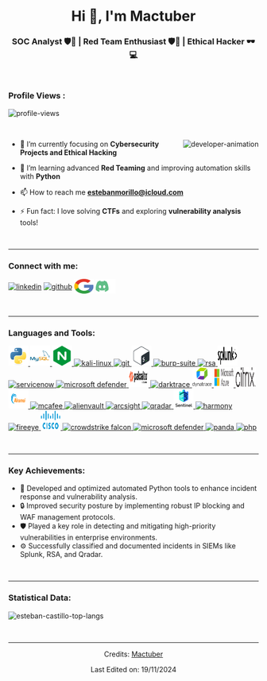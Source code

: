 <h1 align="center">Hi 👋, I'm Mactuber</h1>
<h3 align="center">SOC Analyst 🛡️🔵 | Red Team Enthusiast 🛡️🔴 | Ethical Hacker 🕶️💻</h3>

<br>

<p align="right"> <h3>Profile Views :</h3> <img src="https://komarev.com/ghpvc/?username=esteban-castillo&label=Profile%20views&color=0e75b6&style=flat"
    alt="profile-views" /> 
</p>

<br>

<p><img align="right" src="https://github.com/Adam-pw/Adam-pw/blob/main/animation_500_kxa883sd.gif" alt="developer-animation" /></p>

- 🔭 I’m currently focusing on **Cybersecurity Projects and Ethical Hacking**

- 🌱 I’m learning advanced **Red Teaming** and improving automation skills with **Python**

- 📫 How to reach me **estebanmorillo@icloud.com**

- ⚡ Fun fact: I love solving **CTFs** and exploring **vulnerability analysis** tools!

<br>

---

<h3 align="left">Connect with me:</h3>
<p align="left">
  <a href="www.linkedin.com/in/jeremías-esteban-castillo-morillo-811806231" target="blank"><img align="center"
      src="https://raw.githubusercontent.com/rahuldkjain/github-profile-readme-generator/master/src/images/icons/Social/linked-in-alt.svg"
      alt="linkedin" height="30" width="40" /></a>
  <a href="https://github.com/Mactuber" target="blank"><img align="center"
      src="https://raw.githubusercontent.com/rahuldkjain/github-profile-readme-generator/master/src/images/icons/Social/github.svg"
      alt="github" height="30" width="40" /></a>
  <a href="https://sites.google.com/view/jeremias-esteban-castillo/inicio" target="blank"><img align="center"
      src="https://raw.githubusercontent.com/devicons/devicon/master/icons/google/google-original.svg"
      alt="google site" height="30" width="40" /></a>
  <a href="https://discordapp.com/users/1035685063175712779" target="blank"><img align="center"
      src="https://github.com/devicons/devicon/blob/master/docs/assets/css/discord-logo.svg"
      alt="google site" height="30" width="40" /></a>
</p>

<br>

---

<h3 align="left">Languages and Tools:</h3>
<p align="left"> 
    <!-- Python -->
    <a href="https://www.python.org/" target="_blank" rel="noreferrer"> 
        <img src="https://raw.githubusercontent.com/devicons/devicon/master/icons/python/python-original.svg" alt="python" width="40" height="40"/> 
    </a>
    <!-- MySQL -->
    <a href="https://www.mysql.com/" target="_blank" rel="noreferrer"> 
        <img src="https://raw.githubusercontent.com/devicons/devicon/master/icons/mysql/mysql-original-wordmark.svg" alt="mysql" width="40" height="40"/> 
    </a>
    <!-- Nginx -->
    <a href="https://nginx.org/" target="_blank" rel="noreferrer"> 
        <img src="https://raw.githubusercontent.com/devicons/devicon/master/icons/nginx/nginx-original.svg" alt="nginx" width="40" height="40"/> 
    </a>
    <!-- Kali Linux -->
    <a href="https://www.kali.org/" target="_blank" rel="noreferrer">
        <img src="https://github.com/simple-icons/simple-icons/blob/develop/icons/kalilinux.svg" alt="kali-linux" width="40" height="40"/>
    </a>
    <!-- Git -->
    <a href="https://git-scm.com/" target="_blank" rel="noreferrer">
        <img src="https://www.vectorlogo.zone/logos/git-scm/git-scm-icon.svg" alt="git" width="40" height="40"/>
    </a>
    <!-- Bash -->
    <a href="https://www.gnu.org/software/bash/" target="_blank" rel="noreferrer">
        <img src="https://raw.githubusercontent.com/devicons/devicon/master/icons/bash/bash-original.svg" alt="bash" width="40" height="40"/>
    </a>
    <!-- Burp Suite -->
    <a href="https://portswigger.net/burp" target="_blank" rel="noreferrer">
        <img src="https://github.com/simple-icons/simple-icons/blob/develop/icons/burpsuite.svg" alt="burp-suite" width="40" height="40"/>
    </a>
    <!-- RSA -->
    <a href="https://www.rsa.com/" target="_blank" rel="noreferrer">
        <img src="https://upload.wikimedia.org/wikipedia/commons/e/ef/RSA_Security_201x_logo.svg" alt="rsa" width="40" height="40"/>
    </a>
    <!-- Splunk -->
    <a href="https://www.splunk.com/" target="_blank" rel="noreferrer">
        <img src="https://github.com/cncf/landscape/blob/master/hosted_logos/splunk.svg" alt="splunk" width="40" height="40"/>
    </a>
    <!-- Service Now -->
    <a href="https://www.servicenow.com/" target="_blank" rel="noreferrer">
        <img src="https://upload.wikimedia.org/wikipedia/commons/5/57/ServiceNow_logo.svg" alt="servicenow" width="40" height="40"/>
    </a>
    <!-- Microsoft Defender Security Center -->
    <a href="https://www.microsoft.com/en-us/security/business/threat-protection/microsoft-defender" target="_blank" rel="noreferrer">
        <img src="https://upload.wikimedia.org/wikipedia/commons/a/a4/Windows-defender.svg" alt="microsoft defender" width="40" height="40"/>
    </a>
    <!-- Cortex XDR -->
    <a href="https://www.paloaltonetworks.com/cortex/cortex-xdr" target="_blank" rel="noreferrer">
        <img src="https://github.com/cncf/landscape/blob/master/hosted_logos/palo-alto-networks.svg" alt="cortex xdr" width="40" height="40"/>
    </a>
    <!-- Darktrace -->
    <a href="https://www.darktrace.com/" target="_blank" rel="noreferrer">
        <img src="https://logotyp.us/file/darktrace.svg" alt="darktrace" width="40" height="40"/>
    </a>
    <!-- Dynatrace -->
    <a href="https://www.dynatrace.com/" target="_blank" rel="noreferrer">
        <img src="https://github.com/cncf/landscape/blob/master/hosted_logos/dynatrace.svg" alt="dynatrace" width="40" height="40"/>
    </a>
    <!-- Azure -->
    <a href="https://azure.microsoft.com/" target="_blank" rel="noreferrer">
        <img src="https://github.com/cncf/landscape/blob/master/hosted_logos/microsoft-azure.svg" alt="azure" width="40" height="40"/>
    </a>
    <!-- Citrix -->
    <a href="https://www.citrix.com/" target="_blank" rel="noreferrer">
        <img src="https://github.com/cncf/landscape/blob/master/hosted_logos/citrix.svg" alt="citrix" width="40" height="40"/>
    </a>
    <!-- Akamai -->
    <a href="https://www.akamai.com/" target="_blank" rel="noreferrer">
        <img src="https://github.com/cncf/landscape/blob/master/hosted_logos/akamai.svg" alt="akamai" width="40" height="40"/>
    </a>
    <!-- McAfee -->
    <a href="https://www.mcafee.com/" target="_blank" rel="noreferrer">
        <img src="https://upload.wikimedia.org/wikipedia/commons/c/cf/McAfee_logo.svg" alt="mcafee" width="40" height="40"/>
    </a>
    <!-- AlienVault -->
    <a href="https://www.alienvault.com/" target="_blank" rel="noreferrer">
        <img src="https://www.maltego.com/images/uploads/alienvault-otx-logo.png" alt="alienvault" width="40" height="40"/>
    </a>
    <!-- ArcSight -->
    <a href="https://www.microfocus.com/en-us/products/arcsight-siem/overview" target="_blank" rel="noreferrer">
        <img src="https://upload.wikimedia.org/wikipedia/commons/4/4f/ArcSight_logo.svg" alt="arcsight" width="40" height="40"/>
    </a>
    <!-- QRadar -->
    <a href="https://www.ibm.com/security/security-intelligence/qradar" target="_blank" rel="noreferrer">
        <img src="https://upload.wikimedia.org/wikipedia/commons/1/15/Logo_IBM-qradar.png" alt="qradar" width="40" height="40"/>
    </a>
    <!-- Azure Sentinel -->
    <a href="https://azure.microsoft.com/en-us/services/azure-sentinel/" target="_blank" rel="noreferrer">
        <img src="https://github.com/cncf/landscape/blob/master/hosted_logos/sentinel.svg" alt="azure sentinel" width="40" height="40"/>
    </a>
    <!-- Harmony -->
    <a href="https://www.checkpoint.com/cyber-security/harmony/" target="_blank" rel="noreferrer">
        <img src="https://upload.wikimedia.org/wikipedia/commons/f/f3/Check_Point_logo_2022.svg" alt="harmony" width="40" height="40"/>
    </a>
    <!-- FireEye -->
    <a href="https://www.fireeye.com/" target="_blank" rel="noreferrer">
        <img src="https://upload.wikimedia.org/wikipedia/commons/f/f6/FireEye.svg" alt="fireeye" width="40" height="40"/>
    </a>
    <!-- Cisco Secure Endpoint -->
    <a href="https://www.cisco.com/c/en/us/products/security/secure-endpoint.html" target="_blank" rel="noreferrer">
        <img src="https://github.com/cncf/landscape/blob/master/hosted_logos/cisco-container-platform.svg" alt="cisco secure endpoint" width="40" height="40"/>
    </a>
    <!-- Crowdstrike Falcon -->
    <a href="https://www.crowdstrike.com/endpoint-security/" target="_blank" rel="noreferrer">
        <img src="https://upload.wikimedia.org/wikipedia/commons/4/4f/CrowdStrike_logo.svg" alt="crowdstrike falcon" width="40" height="40"/>
    </a>
    <!-- ATP Microsoft Defender -->
    <a href="https://www.microsoft.com/en-us/security/business/threat-protection/microsoft-defender" target="_blank" rel="noreferrer">
        <img src="https://upload.wikimedia.org/wikipedia/commons/4/44/Microsoft_logo.svg" alt="microsoft defender" width="40" height="40"/>
    </a>
    <!-- Panda -->
    <a href="https://www.pandasecurity.com/" target="_blank" rel="noreferrer">
        <img src="https://upload.wikimedia.org/wikipedia/commons/3/35/Panda_Security_Logo_HighRes.svg" alt="panda" width="40" height="40"/>
    </a>
    <!-- PHP -->
    <a href="https://www.php.net/manual/es/intro-whatis.php" target="_blank" rel="noreferrer">
        <img src="https://upload.wikimedia.org/wikipedia/commons/2/27/PHP-logo.svg" alt="php" width="40" height="40"/>
    </a>
</p>

<br>

---

<h3 align="left">Key Achievements:</h3>
<ul>
    <li>🚀 Developed and optimized automated Python tools to enhance incident response and vulnerability analysis.</li>
    <li>🔒 Improved security posture by implementing robust IP blocking and WAF management protocols.</li>
    <li>🛡️ Played a key role in detecting and mitigating high-priority vulnerabilities in enterprise environments.</li>
    <li>⚙️ Successfully classified and documented incidents in SIEMs like Splunk, RSA, and Qradar.</li>
</ul>

<br>

---

<h3>Statistical Data:</h3>
<p><img align="center"
    src="https://github-readme-stats.vercel.app/api/top-langs?username=Mactuber&show_icons=true&locale=en&bg_color=0d1117&text_color=ffffff&layout=compact&langs_count=6"
    alt="esteban-castillo-top-langs" /></p>
<br>

---

<p align="center">Credits: <a href="https://github.com/Mactuber">Mactuber</a></p>
<p align="center">Last Edited on: 19/11/2024</p>
